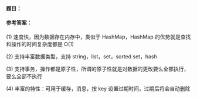 #### **题目**：

#### **参考答案**：

(1) 速度快，因为数据存在内存中，类似于 HashMap，HashMap 的优势就是查找和操作的时间复杂度都是 O(1)

(2) 支持丰富数据类型，支持 string，list，set，sorted set，hash

(3) 支持事务，操作都是原子性，所谓的原子性就是对数据的更改要么全部执行，要么全部不执行

(4) 丰富的特性：可用于缓存，消息，按 key 设置过期时间，过期后将会自动删除
